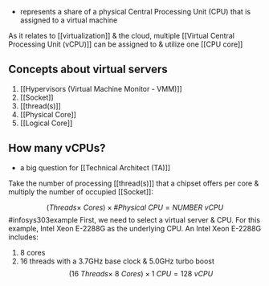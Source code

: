 - represents a share of a physical Central Processing Unit (CPU) that is assigned to a virtual machine

As it relates to [[virtualization]] & the cloud, multiple [[Virtual Central Processing Unit (vCPU)]] can be assigned to & utilize one [[CPU core]]
## Concepts about virtual servers
1. [[Hypervisors (Virtual Machine Monitor - VMM)]]
2. [[Socket]]
3. [[thread(s)]]
4. [[Physical Core]]
5. [[Logical Core]]
## How many vCPUs?
- a big question for [[Technical Architect (TA)]]

Take the number of processing [[thread(s)]] that a chipset offers per core & multiply the number of occupied [[Socket]]:

$$(Threads \times \ Cores)\times \#Physical\ CPU = NUMBER\ vCPU$$
#infosys303example First, we need to select a virtual server & CPU. For this example, Intel Xeon E-2288G as the underlying CPU. 
An Intel Xeon E-2288G includes:
1. 8 cores
2. 16 threads 
with a 3.7GHz base clock & 5.0GHz turbo boost
$$(16\ Threads\times \ 8\ Cores)\times 1\ CPU = 128\ vCPU$$
